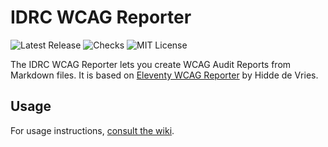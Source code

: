 # IDRC WCAG Reporter

![Latest Release](https://badgen.net/github/release/github/inclusive-design/idrc-wcag-reporter)
![Checks](https://badgen.net/github/checks/inclusive-design/idrc-wcag-reporter)
![MIT License](https://badgen.net/github/license/inclusive-design/idrc-wcag-reporter)

The IDRC WCAG Reporter lets you create WCAG Audit Reports from Markdown files. It is based on [Eleventy WCAG Reporter](https://github.com/hidde/eleventy-wcag-reporter)
by Hidde de Vries.

## Usage

For usage instructions, [consult the wiki](https://github.com/inclusive-design/idrc-wcag-reporter/wiki).
